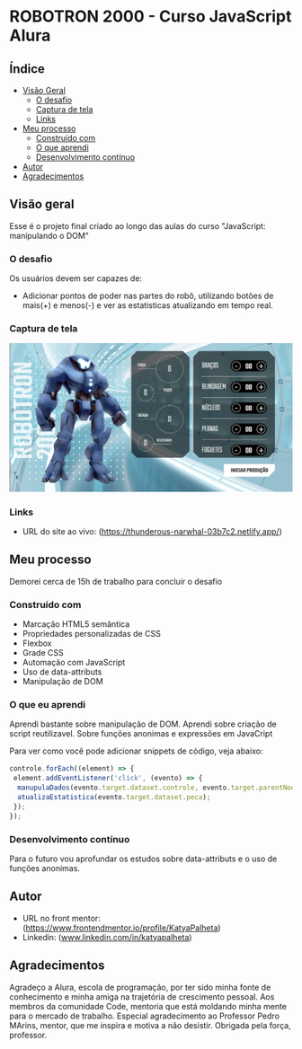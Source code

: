 # ROBOTRON 2000 - Curso JavaScript Alura

## Índice

- [Visão Geral](#visão-geral)
  - [O desafio](#the-challenge)
  - [Captura de tela](#captura-de-tela)
  - [Links](#links)
- [Meu processo](#meu-processo)
  - [Construído com](#construído-com)
  - [O que aprendi](#o-que-aprendi)
  - [Desenvolvimento contínuo](#desenvolvimento-contínuo)
- [Autor](#autor)
- [Agradecimentos](#agradecimentos)

## Visão geral

Esse é o projeto final criado ao longo das aulas do curso "JavaScript: manipulando o DOM"

### O desafio

Os usuários devem ser capazes de:

- Adicionar pontos de poder nas partes do robô, utilizando botões de mais(+) e menos(-) e ver as estatisticas atualizando em tempo real.

### Captura de tela

![Resultado final](/assets/img/meu_resultado_robotron.png)

### Links

- URL do site ao vivo: (<https://thunderous-narwhal-03b7c2.netlify.app/>)

## Meu processo

Demorei cerca de 15h de trabalho para concluir o desafio

### Construído com

- Marcação HTML5 semântica
- Propriedades personalizadas de CSS
- Flexbox
- Grade CSS
- Automação com JavaScript
- Uso de data-attributs
- Manipulação de DOM

### O que eu aprendi

Aprendi bastante sobre manipulação de DOM. Aprendi sobre criação de script reutilizavel. Sobre funções anonimas e expressões em JavaCript

Para ver como você pode adicionar snippets de código, veja abaixo:

``` js
controle.forEach((element) => {
 element.addEventListener('click', (evento) => {
  manupulaDados(evento.target.dataset.controle, evento.target.parentNode);
  atualizaEstatistica(evento.target.dataset.peca);
 });
});
```

### Desenvolvimento contínuo

Para o futuro vou aprofundar os estudos sobre data-attributs e o uso de funções anonimas.

## Autor

- URL no front mentor: (<https://www.frontendmentor.io/profile/KatyaPalheta>)
- Linkedin: (www.linkedin.com/in/katyapalheta)

## Agradecimentos

Agradeço a Alura, escola de programação, por ter sido minha fonte de conhecimento e minha amiga na trajetória de crescimento pessoal. Aos membros da comunidade Code, mentoria que está moldando minha mente para o mercado de trabalho. Especial agradecimento ao Professor Pedro MArins, mentor, que me inspira e motiva a não desistir. Obrigada pela força, professor.
